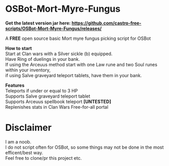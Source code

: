 # OSBot-Mort-Myre-Fungus

**Get the latest version jar here: https://github.com/castro-free-scripts/OSBot-Mort-Myre-Fungus/releases/** <br>

A **FREE** open source basic Mort myre fungus picking script for OSBot

**How to start** <br>
Start at Clan wars with a Silver sickle (b) equipped. <br>
Have Ring of duelings in your bank. <br>
If using the Arceuus method start with one Law rune and two Soul runes within your inventory, <br>
if using Salve graveyard teleport tablets, have them in your bank. <br>

**Features** <br>
Teleports if under or equal to 3 HP <br>
Supports Salve graveyard teleport tablet <br>
Supports Arceuus spellbook teleport **[UNTESTED]** <br>
Replenishes stats in Clan Wars Free-for-all portal <br>

# Disclaimer
I am a noob. <br>
I do not script often for OSBot, so some things may not be done in the most efficent/best way.<br>
Feel free to clone/pr this project etc.
